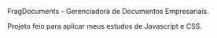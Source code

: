 FragDocuments - Gerenciadora de Documentos Empresariais.

Projeto feio para aplicar meus estudos de Javascript e CSS.
